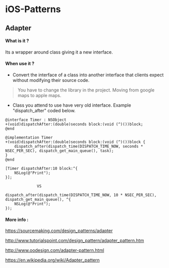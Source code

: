 # iOS-Patterns

## Adapter

#### What is it ?

Its a wrapper around class giving it a new interface.

#### When use it ?

+  Convert the interface of a class into another interface that clients expect without modifying their source code.

> You have to change the library in the project. Moving from google maps to apple maps.

+  Class you attend to use have very old interface. Example "dispatch_after" coded below.

```objc
@interface Timer : NSObject
+(void)dispatchAfter:(double)seconds block:(void (^)())block;
@end

@implementation Timer
+(void)dispatchAfter:(double)seconds block:(void (^)())block {
    dispatch_after(dispatch_time(DISPATCH_TIME_NOW, seconds * NSEC_PER_SEC), dispatch_get_main_queue(), task);
}
@end
```

```objc
[Timer dispatchAfter:10 block:^{
    NSLog(@"Print");
}];
    
              VS
    
dispatch_after(dispatch_time(DISPATCH_TIME_NOW, 10 * NSEC_PER_SEC), dispatch_get_main_queue(), ^{
    NSLog(@"Print");
});
```

#### More info :
<https://sourcemaking.com/design_patterns/adapter>

<http://www.tutorialspoint.com/design_pattern/adapter_pattern.htm>

<http://www.oodesign.com/adapter-pattern.html>

<https://en.wikipedia.org/wiki/Adapter_pattern>

